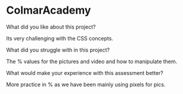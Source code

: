 # ColmarAcademy

What did you like about this project?

Its very challenging with the CSS concepts.

What did you struggle with in this project?

The % values for the pictures and video and how to manipulate them. 

What would make your experience with this assessment better?

More practice in % as we have been mainly using pixels for pics.
